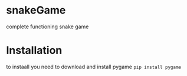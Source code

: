 # snakeGame
complete functioning snake game

# Installation
to instaall you need to download and install pygame
``` pip install pygame ```
